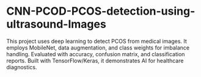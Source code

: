 # CNN-PCOD-PCOS-detection-using-ultrasound-Images
This project uses deep learning to detect PCOS from medical images. It employs MobileNet, data augmentation, and class weights for imbalance handling. Evaluated with accuracy, confusion matrix, and classification reports. Built with TensorFlow/Keras, it demonstrates AI for healthcare diagnostics.
